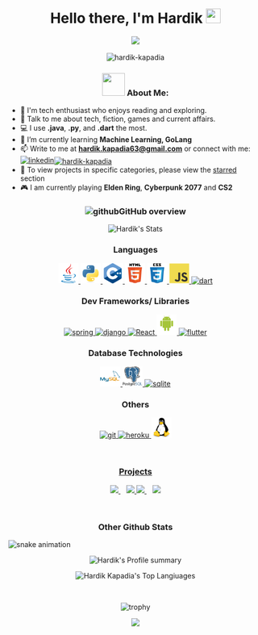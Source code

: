 <h1 align="center">Hello there, I'm Hardik <img src="https://github.com/TheDudeThatCode/TheDudeThatCode/blob/master/Assets/Hi.gif" width="29px" height="29px"> </h1>
<p align="center"><img src ="https://user-images.githubusercontent.com/74038190/225813708-98b745f2-7d22-48cf-9150-083f1b00d6c9.gif" height="285px"></p>
<p align="center"> <img src="https://komarev.com/ghpvc/?username=hardik-kapadia&style=flat" alt="hardik-kapadia" /> 
</p>


<h3 align="center"> <img src="https://github.com/TheDudeThatCode/TheDudeThatCode/blob/master/Assets/Developer.gif" width="45px" height="45px"> About Me: </h3>

- 🏦 I'm tech enthusiast who enjoys reading and exploring.
- 💬 Talk to me about tech, fiction, games and current affairs.
- 💻 I use **.java**, **.py**, and **.dart** the most.
- 🌱 I’m currently learning **Machine Learning, GoLang** <!-- - 👨‍💻 All of my projects are available at [hardik-kapadia.github.io]([hardik-kapadia.github.io](https://github.com/hardik-kapadia?tab=stars)) -->
- 📫 Write to me at **hardik.kapadia63@gmail.com** or connect with me: <a href="https://linkedin.com/in/hardik-kapadia" target="blank"><img src="https://img.icons8.com/badges/48/linkedin.png" alt="linkedin" width="30" height="30"/><img align="center" src="https://user-images.githubusercontent.com/74038190/235294012-0a55e343-37ad-4b0f-924f-c8431d9d2483.gif" alt="hardik-kapadia" height="30" width="40" /></a>
- 🚀 To view projects in specific categories, please view the [starred](https://github.com/hardik-kapadia?tab=stars) section <!-- - 📄 Know about my experiences [Resume]() -->
- 🎮 I am currently playing **Elden Ring**, **Cyberpunk 2077** and **CS2**

<h3 align="center"> <img width="48" height="48" src="https://img.icons8.com/fluency/48/github.png" alt="github"/>GitHub overview </h3>

<p align="center">

<img src = "https://github-readme-stats.vercel.app/api?username=hardik-kapadia&theme=chartreuse-dark&show_icons=true&hide_border=false&count_private=true" alt = "Hardik's Stats">

</p>

<h3 align="center"> Languages</h3>
<p align="center">
<a href="https://www.java.com" target="_blank" rel="noreferrer"><img src="https://raw.githubusercontent.com/devicons/devicon/master/icons/java/java-original.svg" alt="java" width="40" height="40"/></a><a href="https://www.python.org" target="_blank" rel="noreferrer"> <img src="https://raw.githubusercontent.com/devicons/devicon/master/icons/python/python-original.svg" alt="python" width="40" height="40"/> </a><a href="https://www.w3schools.com/cpp/" target="_blank" rel="noreferrer"> <img src="https://raw.githubusercontent.com/devicons/devicon/master/icons/cplusplus/cplusplus-original.svg" alt="cplusplus" width="40" height="40"/> </a><a href="https://www.w3.org/html/" target="_blank" rel="noreferrer"> <img src="https://raw.githubusercontent.com/devicons/devicon/master/icons/html5/html5-original-wordmark.svg" alt="html5" width="40" height="40"/> </a> <a href="https://www.w3schools.com/css/" target="_blank" rel="noreferrer"> <img src="https://raw.githubusercontent.com/devicons/devicon/master/icons/css3/css3-original-wordmark.svg" alt="css3" width="40" height="40"/> </a> <a href="https://developer.mozilla.org/en-US/docs/Web/JavaScript" target="_blank" rel="noreferrer"> <img src="https://raw.githubusercontent.com/devicons/devicon/master/icons/javascript/javascript-original.svg" alt="javascript" width="40" height="40"/> </a>
  <a href="https://dart.dev" target="_blank" rel="noreferrer"> <img src="https://www.vectorlogo.zone/logos/dartlang/dartlang-icon.svg" alt="dart" width="40" height="40"/> </a> </p>

  <h3 align="center"> Dev Frameworks/ Libraries </h3>
<p align="center">
  <a href="https://spring.io/" target="_blank" rel="noreferrer"> <img src="https://www.vectorlogo.zone/logos/springio/springio-icon.svg" alt="spring" width="40" height="40"/> </a><a href="https://www.djangoproject.com/" target="_blank" rel="noreferrer"> <img src="https://static.djangoproject.com/img/logos/django-logo-negative.png" alt="django" width="40" height="40"/> </a> 
  <a href="https://react.dev" target="_blank" rel="noreferrer"> <img src="https://user-images.githubusercontent.com/25181517/183897015-94a058a6-b86e-4e42-a37f-bf92061753e5.png" alt="React" width="40" height="40"/> </a>
  <a href="https://developer.android.com" target="_blank" rel="noreferrer"> <img src="https://raw.githubusercontent.com/devicons/devicon/master/icons/android/android-original-wordmark.svg" alt="android" width="40" height="40"/> </a>
  <a href="https://flutter.dev" target="_blank" rel="noreferrer"> <img src="https://www.vectorlogo.zone/logos/flutterio/flutterio-icon.svg" alt="flutter" width="40" height="40"/> </a> </p>

  <h3 align="center"> Database Technologies</h3>
<p align="center"><a href="https://www.mysql.com/" target="_blank" rel="noreferrer"> <img src="https://raw.githubusercontent.com/devicons/devicon/master/icons/mysql/mysql-original-wordmark.svg" alt="mysql" width="40" height="40"/> </a> <a href="https://www.postgresql.org" target="_blank" rel="noreferrer"> <img src="https://raw.githubusercontent.com/devicons/devicon/master/icons/postgresql/postgresql-original-wordmark.svg" alt="postgresql" width="40" height="40"/> </a> <a href="https://www.sqlite.org/" target="_blank" rel="noreferrer"> <img src="https://www.vectorlogo.zone/logos/sqlite/sqlite-icon.svg" alt="sqlite" width="40" height="40"/> </a> 
</p>

  <h3 align="center"> Others </h3>
<p align="center">
<a href="https://git-scm.com/" target="_blank" rel="noreferrer"> <img src="https://www.vectorlogo.zone/logos/git-scm/git-scm-icon.svg" alt="git" width="40" height="40"/> </a> <a href="https://heroku.com" target="_blank" rel="noreferrer"> <img src="https://www.vectorlogo.zone/logos/heroku/heroku-icon.svg" alt="heroku" width="40" height="40"/> </a> <a href="https://www.linux.org/" target="_blank" rel="noreferrer"> <img src="https://raw.githubusercontent.com/devicons/devicon/master/icons/linux/linux-original.svg" alt="linux" width="40" height="40"/> </a> <a href="https://www.figma.com/" target="_blank" rel="noreferrer"> </p>

<br>

<h3 align="center">Projects</h3>

<p align="center">
  <a href="https://github.com/hardik-kapadia/stonks">
    <img src="https://github-readme-stats.vercel.app/api/pin/?username=hardik-kapadia&repo=stonks&theme=github_dark" />
  </a>
  &nbsp&nbsp
  <a href="https://github.com/hardik-kapadia/ReImagine-App">
    <img src="https://github-readme-stats.vercel.app/api/pin/?username=hardik-kapadia&repo=ReImagine-App&theme=github_dark" />
  </a>
  <a href="https://github.com/hardik-kapadia/BookSMart">
    <img src="https://github-readme-stats.vercel.app/api/pin/?username=hardik-kapadia&repo=BookSMart&theme=github_dark" />
  </a>  
  &nbsp&nbsp
  <a href="https://github.com/hardik-kapadia/stock-portfolio-management">
    <img src="https://github-readme-stats.vercel.app/api/pin/?username=hardik-kapadia&repo=stock-portfolio-management&theme=github_dark" />
  </a>
</p>

<br>

<h3 align="center">Other Github Stats</h3>

<img src = "https://raw.githubusercontent.com/hardik-kapadia/hardik-kapadia/main/" alt = "snake animation">

<p align="center">
<img height ="165" title="Profile summary" alt="Hardik's Profile summary" src="https://github-profile-summary-cards.vercel.app/api/cards/profile-details?username=hardik-kapadia&theme=vue"/>
</p>

<p align="center">
  <img aligh ="center"src="https://github-readme-stats.vercel.app/api/top-langs/?username=hardik-kapadia&&hide_title=false&hide_border=true&layout=compact&langs_count=8&exclude_repo=comp426,Insta-diagnosis&text_color=fff7ff&icon_color=ffffff&bg_color=151515" alt="Hardik Kapadia's Top Langiuages" />
</p>
<br>
<p align='center'>
  <img src= "https://github-profile-trophy.vercel.app/?username=hardik-kapadia" alt="trophy">
</p>


<p align="center"><img src="https://user-images.githubusercontent.com/74038190/212284158-e840e285-664b-44d7-b79b-e264b5e54825.gif"></p>

